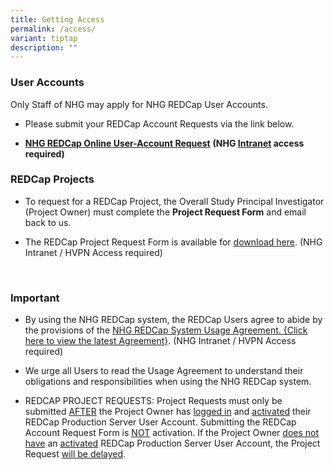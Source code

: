 ```yaml
---
title: Getting Access
permalink: /access/
variant: tiptap
description: ""
---
```

<h3>User Accounts</h3>
<p>Only Staff of NHG may apply for NHG REDCap User Accounts.</p>
<ul data-tight="true" class="tight">
<li>
<p>Please submit your REDCap Account Requests via the link below.</p>
</li>
<li>
<p><strong><a href="https://redcap.nhg.com.sg/surveys/?s=FY8NDCDKWE" rel="noopener noreferrer nofollow" target="_blank">NHG REDCap Online User-Account Request</a></strong>  <strong>(NHG <u>Intranet</u> access required)</strong>
</p>
</li>
</ul>
<p></p>
<h3>REDCap Projects</h3>
<ul data-tight="true" class="tight">
<li>
<p>To request for a REDCap Project, the Overall Study Principal Investigator
(Project Owner) must complete the <strong>Project Request Form</strong> and
email back to us.</p>
</li>
<li>
<p>The REDCap Project Request Form is available for <a href="https://mynhg.nhg.com.sg/Div/GRDO/Shared%20Library/NHG%20REDCap/REDCap%20Request%20Forms/1305-001%20NHG%20REDCap%20Project%20Request%20Form.docx?Web=1" rel="noopener noreferrer nofollow" target="_blank">download here</a>.
(NHG Intranet / HVPN Access required)
<br>
</p>
</li>
</ul>
<p>&nbsp;</p>
<h3>Important</h3>
<ul data-tight="true" class="tight">
<li>
<p>By using the NHG REDCap system, the REDCap Users agree to abide by the
provisions of the <a href="https://mynhg.nhg.com.sg/Div/GRDO/Shared%20Library/NHG%20REDCap/REDCap%20Policies/1302-001%20NHG%20REDCap%20System%20Usage%20Agreement%20v1.pdf?Web=1" rel="noopener noreferrer nofollow" target="_blank">NHG REDCap System Usage Agreement. {Click here to view the latest Agreement}</a>.
(NHG Intranet / HVPN Access required)</p>
</li>
<li>
<p>We urge all Users to read the Usage Agreement to understand their obligations
and responsibilities when using the NHG REDCap system.</p>
</li>
<li>
<p>REDCAP PROJECT REQUESTS: Project Requests must only be submitted <u>AFTER</u> the
Project Owner has <u>logged in</u> and <u>activated</u> their REDCap Production
Server User Account. Submitting the REDCap Account Request Form is <u>NOT</u> activation.
If the Project Owner <u>does not have</u> an <u>activated</u> REDCap Production
Server User Account, the Project Request <u>will be delayed</u>.</p>
</li>
</ul>
<p></p>